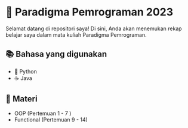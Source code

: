 # 🚀 Paradigma Pemrograman 2023

Selamat datang di repositori saya! Di sini, Anda akan menemukan rekap belajar saya dalam mata kuliah Paradigma Pemrograman. 

## 📚 Bahasa yang digunakan
- 🐍 Python
- ☕ Java

## 📖 Materi
- OOP (Pertemuan 1 - 7 )
- Functional (Pertemuan 9 - 14)
